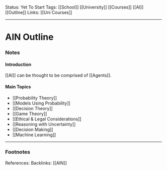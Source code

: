 Status: Yet To Start
Tags: [[School]] [[University]] [[Courses]] [[AI]] [[Outline]]
Links: [[Uni Courses]]

---
# AIN Outline

### Notes
#### Introduction 
[[AI]] can be thought to be comprised of [[Agents]].

#### Main Topics
- [[Probability Theory]]
- [[Models Using Probability]]
- [[Decision Theory]]
- [[Game Theory]]
- [[Ethical & Legal Considerations]]
- [[Reasoning with Uncertainty]]
- [[Decision Making]]
- [[Machine Learning]]

---
### Footnotes
References: 
Backlinks: [[AIN]]
